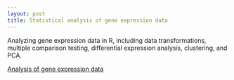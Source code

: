 ```yaml
---
layout: post
title: Statistical analysis of gene expression data
---
```

Analyzing gene expression data in R, including data transformations, multiple comparison testing, differential expression analysis, clustering, and PCA.

[Analysis of gene expression data](https://github.com/JoomiK/GeneExpression/blob/master/RNASeq_with_DNASeq.md) 


